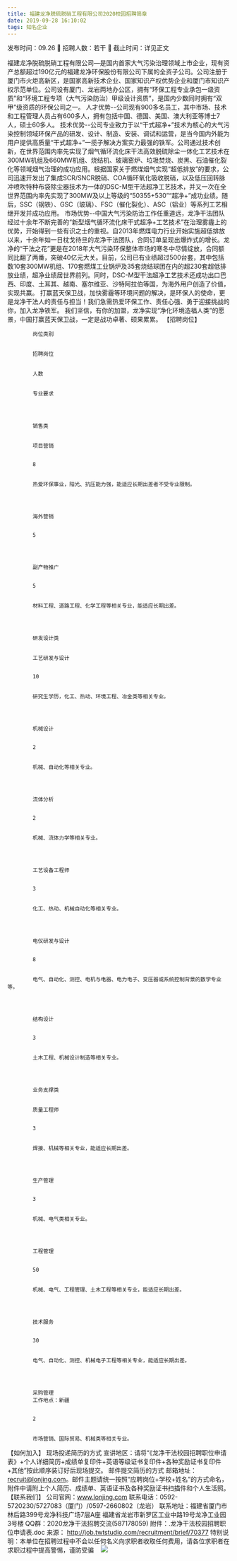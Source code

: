 ```yaml
---
title: 福建龙净脱硫脱硝工程有限公司2020校园招聘简章
date: 2019-09-28 16:10:02
tags: 知名企业
---
```

发布时间：09.26   🌟   招聘人数：若干   🌈   截止时间：详见正文
<!-- more -->
福建龙净脱硫脱硝工程有限公司—是国内首家大气污染治理领域上市企业，现有资产总额超过190亿元的福建龙净环保股份有限公司下属的全资子公司。公司注册于厦门市火炬高新区，是国家高新技术企业、国家知识产权优势企业和厦门市知识产权示范单位。公司设有厦门、龙岩两地办公区，拥有“环保工程专业承包一级资质”和“环境工程专项（大气污染防治）甲级设计资质”，是国内少数同时拥有“双甲”级资质的环保公司之一。
人才优势--公司现有900多名员工，其中市场、技术和工程管理人员占有600多人，拥有包括中国、德国、美国、澳大利亚等博士7人，硕士60多人。
技术优势--公司专业致力于以“干式超净+”技术为核心的大气污染控制领域环保产品的研发、设计、制造、安装、调试和运营，是当今国内外能为用户提供高质量“干式超净+”一揽子解决方案实力最强的铁军。公司通过技术创新，在世界范围内率先实现了烟气循环流化床干法高效脱硫除尘一体化工艺技术在300MW机组及660MW机组、烧结机、玻璃窑炉、垃圾焚烧、炭黑、石油催化裂化等领域烟气治理的成功应用。根据国家关于燃煤烟气实现“超低排放”的要求，公司迅速开发出了集成SCR/SNCR脱硝、COA循环氧化吸收脱硝，以及低压回转脉冲喷吹特种布袋除尘器技术为一体的DSC-M型干法超净工艺技术，并又一次在全世界范围内率先实现了300MW及以上等级的“50355+530”“超净+”成功业绩。随后，SSC（钢铁）、GSC（玻璃）、FSC（催化裂化）、ASC（铝业）等系列工艺相继开发并成功应用。
市场优势--中国大气污染防治工作任重道远，龙净干法团队经过十余年不断完善的“新型烟气循环流化床干式超净+工艺技术”在治理雾霾上的优势，开始得到一些有识之士的重视。自2013年燃煤电力行业开始实施超低排放以来，十余年如一日枕戈待旦的龙净干法团队，合同订单呈现出爆炸式的增长。龙净的“干法之花”更是在2018年大气污染环保整体市场的寒冬中尽情绽放，合同额同比翻了两番，突破40亿元大关。目前，公司已有业绩超过500台套，其中包括数10套300MW机组、170套燃煤工业锅炉及35套烧结球团在内的超230套超低排放业绩，超净业绩居世界前列。同时，DSC-M型干法超净工艺技术还成功出口巴西、印度、土耳其、越南、塞尔维亚、沙特阿拉伯等国，为海外用户创造了价值，实现共赢。
打赢蓝天保卫战，加快雾霾等环境问题的解决，是环保人的使命，更是龙净干法人的责任与担当！我们急需热爱环保工作、责任心强、勇于迎接挑战的你，加入龙净铁军。
我们坚信，有你的加盟，龙净实现“净化环境造福人类”的愿景，中国打赢蓝天保卫战，一定是战功卓著、硕果累累。
【招聘岗位】


    
        
            
            岗位类别
            
            
            招聘岗位
            
            
            人数
            
            
            专业要求
            
        
        
            
            销售类
            
            
            项目营销
            
            
            8
            
            
            热爱环保事业，阳光、抗压能力强，能适应长期出差者不受专业限制。
            
        
        
            
            海外营销
            
            
            5
            
        
        
            
            副产物推广
            
            
            5
            
            
            材料工程、道路工程、化学工程等相关专业，能适应长期出差。
            
        
        
            
            研发设计类
            
            
            工艺研发与设计
            
            
            10
            
            
            研究生学历，化工、热动、环境工程、冶金类等相关专业。
            
        
        
            
            机械设计
            
            
            2
            
            
            机械、自动化等相关专业。
            
        
        
            
            流体分析
            
            
            2
            
            
            机械、流体力学等相关专业。
            
        
        
            
            工艺设备工程师
            
            
            3
            
            
            化工、热动、机械自动化等相关专业。
            
        
        
            
            电仪研发与设计
            
            
            8
            
            
            电气、自动化、测控、电机与电器、电力电子、变压器或系统控制背景的数学专业等。
            
        
        
            
            结构设计
            
            
            3
            
            
            土木工程、机械设计制造等相关专业。
            
        
        
            
            业务支撑类
            
            
            质量工程师
            
            
            3
            
            
            焊接、机械等相关专业，能适应长期出差。
            
        
        
            
            生产管理
            
            
            3
            
            
            机械、电气类相关专业。
            
        
        
            
            工程管理
            
            
            50
            
            
            机械、电气、工程管理、土木工程等相关专业，能适应长期出差。
            
        
        
            
            技术服务
            
            
            30
            
            
            电气、自动化、测控、机械电子工程等相关专业，能适应长期出差。
            
        
        
            
            采购管理
            工作地点：新疆
            
            
            2
            
            
            市场营销、国际贸易、机械类等相关专业。
            
        
    


【如何加入】
现场投递简历的方式
宣讲地区：请将“《龙净干法校园招聘职位申请表》+个人详细简历+成绩单复印件+英语等级证书复印件+各种奖励证书复印件+其他”按此顺序装订好后现场提交。
邮件提交简历的方式
邮箱地址：recruit@lonjing.com。邮件主题请统一按照“应聘岗位+学校+姓名”的方式命名，附件中请附上个人简历、成绩单、英语证书及各种奖励证书扫描件和个人生活照。
【联系我们】
公司官网：www.lonjing.com
联系电话：0592-5720230/5727083（厦门）/0597-2660802（龙岩）
联系地址：福建省厦门市林后路399号龙净科技广场7层A座
福建省龙岩市新罗区工业中路19号龙净工业园3号楼
QQ群：2020龙净干法招聘交流(587178059)
附件：.龙净干法校园招聘职位申请表.doc
来源：
http://job.twtstudio.com/recruitment/brief/70377
特别说明：本单位在招聘过程中不会以任何名义向求职者收取任何费用，请各位求职者在求职过程中提高警惕，谨防受骗
 
 ![](https://cdn.weiweiblog.cn/20181015134814.png)